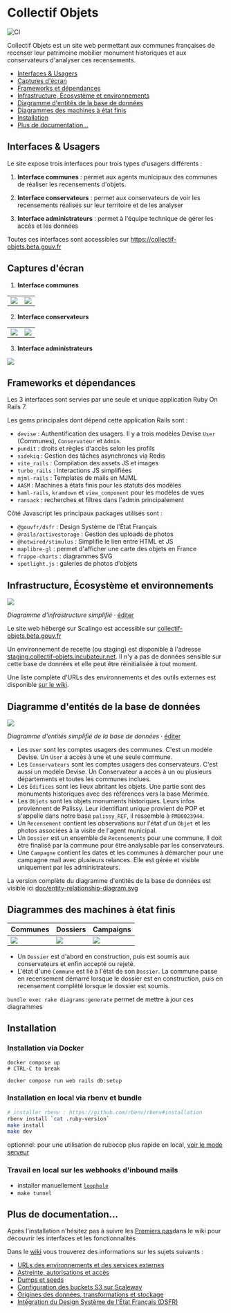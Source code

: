 # Collectif Objets

![CI](https://github.com/adipasquale/collectif-objets/actions/workflows/ci.yml/badge.svg)

Collectif Objets est un site web permettant aux communes françaises de recenser leur patrimoine mobilier monument historiques et aux conservateurs d'analyser ces recensements.

- [Interfaces & Usagers](#interfaces--usagers)
- [Captures d'écran](#captures-décran)
- [Frameworks et dépendances](#frameworks-et-dépendances)
- [Infrastructure, Écosystème et environnements](#infrastructure-écosystème-et-environnements)
- [Diagramme d'entités de la base de données](#diagramme-dentités-de-la-base-de-données)
- [Diagrammes des machines à état finis](#diagrammes-des-machines-à-état-finis)
- [Installation](#installation)
- [Plus de documentation…](#plus-de-documentation)

## Interfaces & Usagers

Le site expose trois interfaces pour trois types d'usagers différents :

1. **Interface communes** : permet aux agents municipaux des communes de réaliser les recensements d'objets.

2. **Interface conservateurs** : permet aux conservateurs de voir les recensements réalisés sur leur territoire et de les analyser

3. **Interface administrateurs** : permet à l'équipe technique de gérer les accès et les données

Toutes ces interfaces sont accessibles sur https://collectif-objets.beta.gouv.fr

## Captures d'écran

1. **Interface communes**

| | |
| - | - |
| ![](/doc/interface-communes1.png) | ![](/doc/interface-communes2.png) |

2. **Interface conservateurs**

| | |
| - | - |
| ![](/doc/interface-conservateurs1.png) | ![](/doc/interface-conservateurs2.png) |


3. **Interface administrateurs**

![](/doc/interface-admin1.png)


## Frameworks et dépendances

Les 3 interfaces sont servies par une seule et unique application Ruby On Rails 7.

Les gems principales dont dépend cette application Rails sont :

- `devise` : Authentification des usagers. Il y a trois modèles Devise `User` (Communes), `Conservateur` et `Admin`.
- `pundit` : droits et règles d'accès selon les profils
- `sidekiq` : Gestion des tâches asynchrones via Redis
- `vite_rails` : Compilation des assets JS et images
- `turbo_rails` : Interactions JS simplifiées
- `mjml-rails` : Templates de mails en MJML
- `AASM` : Machines à états finis pour les statuts des modèles
- `haml-rails`, `kramdown` et `view_component` pour les modèles de vues
- `ransack` : recherches et filtres dans l'admin principalement

Côté Javascript les principaux packages utilisés sont :

- `@gouvfr/dsfr` : Design Système de l'État Français
- `@rails/activestorage` : Gestion des uploads de photos
- `@hotwired/stimulus` : Simplifie le lien entre HTML et JS
- `maplibre-gl` : permet d'afficher une carte des objets en France
- `frappe-charts` : diagrammes SVG
- `spotlight.js` : galeries de photos d'objets

## Infrastructure, Écosystème et environnements

![](/doc/infrastructure-simple.drawio.svg)

*Diagramme d'infrastructure simplifié* · [éditer](https://app.diagrams.net/#Uhttps%3A%2F%2Fgithub.com%2Fbetagouv%2Fcollectif-objets%2Fraw%2Fmain%2Fdoc%2Finfrastructure-simple.drawio.svg)

Le site web hébergé sur Scalingo est accessible sur [collectif-objets.beta.gouv.fr](https://)

Un environnement de recette (ou staging) est disponible à l'adresse [staging.collectif-objets.incubateur.net](https://staging.collectif-objets.incubateur.net). Il n'y a pas de données sensible sur cette base de données et elle peut être réinitialisée à tout moment.

Une liste complète d'URLs des environnements et des outils externes est disponible [sur le wiki](https://github.com/betagouv/collectif-objets/wiki/urls).

## Diagramme d'entités de la base de données

![](/doc/erd-simple.drawio.svg)

*Diagramme d'entités simplifié de la base de données* · [éditer](https://app.diagrams.net/#Uhttps%3A%2F%2Fgithub.com%2Fbetagouv%2Fcollectif-objets%2Fraw%2Fmain%2Fdoc%2Ferd-simple.drawio.svg)


- Les `User` sont les comptes usagers des communes. C'est un modèle Devise. Un `User` a accès à une et une seule commune.
- Les `Conservateurs` sont les comptes usagers des conservateurs. C'est aussi un modèle Devise. Un Conservateur a accès à un ou plusieurs départements et toutes les communes inclues.
- Les `Édifices` sont les lieux abritant les objets. Une partie sont des monuments historiques avec des références vers la base Mérimée.
- Les `Objets` sont les objets monuments historiques. Leurs infos proviennent de Palissy. Leur identifiant unique provient de POP et s'appelle dans notre base `palissy_REF`, il ressemble à `PM00023944`.
- Un `Recensement` contient les observations sur l'état d'un `Objet` et les photos associées à la visite de l'agent municipal.
- Un `Dossier` est un ensemble de `Recensements` pour une commune. Il doit être finalisé par la commune pour être analysable par les conservateurs.
- Une `Campagne` contient les dates et les communes à démarcher pour une campagne mail avec plusieurs relances. Elle est gérée et visible uniquement par les administrateurs.

La version complète du diagramme d'entités de la base de données est visible ici [doc/entity-relationship-diagram.svg](/doc/entity-relationship-diagram.svg)

## Diagrammes des machines à état finis

| Communes | Dossiers | Campaigns |
| - | - | - |
| ![](/doc/commune_state_machine_diagram.png) | ![](/doc/dossier_state_machine_diagram.png) | ![](/doc/campaign_state_machine_diagram.png) |

- Un `Dossier` est d'abord en construction, puis est soumis aux conservateurs et enfin accepté ou rejeté.
- L'état d'une `Commune` est lié à l'état de son `Dossier`. La commune passe en recensement démarré lorsque le dossier est en construction, puis en recensement complété lorsque le dossier est soumis.

`bundle exec rake diagrams:generate` permet de mettre à jour ces diagrammes

## Installation

### Installation via Docker

```
docker compose up
# CTRL-C to break

docker compose run web rails db:setup
```

### Installation en local via rbenv et bundle

```sh
# installer rbenv : https://github.com/rbenv/rbenv#installation
rbenv install `cat .ruby-version`
make install
make dev
```

optionnel: pour une utilisation de rubocop plus rapide en local, [voir le mode serveur](https://docs.rubocop.org/rubocop/usage/server.html)

### Travail en local sur les webhooks d'inbound mails

- installer manuellement [`loophole`](https://loophole.cloud/) 
- `make tunnel`

## Plus de documentation…

Après l'installation n'hésitez pas à suivre les [Premiers pas](https://github.com/betagouv/collectif-objets/wiki/premiers-pas)dans le wiki pour découvrir les interfaces et les fonctionnalités

Dans le [wiki](https://github.com/betagouv/collectif-objets/wiki/) vous trouverez des informations sur les sujets suivants :

- [URLs des environnements et des services externes](https://github.com/betagouv/collectif-objets/wiki/urls)
- [Astreinte, autorisations et accès](https://github.com/betagouv/collectif-objets/wiki/astreinte)
- [Dumps et seeds](https://github.com/betagouv/collectif-objets/wiki/dumps)
- [Configuration des buckets S3 sur Scaleway](https://github.com/betagouv/collectif-objets/wiki/buckets-s3)
- [Origines des données, transformations et stockage](https://github.com/betagouv/collectif-objets/wiki/donnees)
- [Intégration du Design Système de l'État Français (DSFR)](https://github.com/betagouv/collectif-objets/wiki/dsfr)
